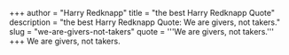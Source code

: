 +++
author = "Harry Redknapp"
title = "the best Harry Redknapp Quote"
description = "the best Harry Redknapp Quote: We are givers, not takers."
slug = "we-are-givers-not-takers"
quote = '''We are givers, not takers.'''
+++
We are givers, not takers.
